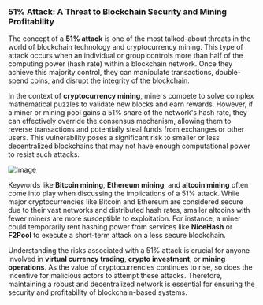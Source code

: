 ### 51% Attack: A Threat to Blockchain Security and Mining Profitability

The concept of a **51% attack** is one of the most talked-about threats in the world of blockchain technology and cryptocurrency mining. This type of attack occurs when an individual or group controls more than half of the computing power (hash rate) within a blockchain network. Once they achieve this majority control, they can manipulate transactions, double-spend coins, and disrupt the integrity of the blockchain.

In the context of **cryptocurrency mining**, miners compete to solve complex mathematical puzzles to validate new blocks and earn rewards. However, if a miner or mining pool gains a 51% share of the network's hash rate, they can effectively override the consensus mechanism, allowing them to reverse transactions and potentially steal funds from exchanges or other users. This vulnerability poses a significant risk to smaller or less decentralized blockchains that may not have enough computational power to resist such attacks.

![Image](https://github.com/user-attachments/assets/31692037-0104-4703-abd1-696b6a7dd41b)

Keywords like **Bitcoin mining**, **Ethereum mining**, and **altcoin mining** often come into play when discussing the implications of a 51% attack. While major cryptocurrencies like Bitcoin and Ethereum are considered secure due to their vast networks and distributed hash rates, smaller altcoins with fewer miners are more susceptible to exploitation. For instance, a miner could temporarily rent hashing power from services like **NiceHash** or **F2Pool** to execute a short-term attack on a less secure blockchain.

Understanding the risks associated with a 51% attack is crucial for anyone involved in **virtual currency trading**, **crypto investment**, or **mining operations**. As the value of cryptocurrencies continues to rise, so does the incentive for malicious actors to attempt these attacks. Therefore, maintaining a robust and decentralized network is essential for ensuring the security and profitability of blockchain-based systems.